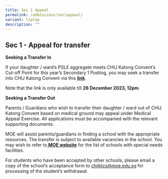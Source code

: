 ```yaml
---
title: Sec 1 Appeal
permalink: /admissions/sec1appeal/
variant: tiptap
description: ""
---
```

<h2>Sec 1 - Appeal for transfer</h2><p><strong>Seeking a Transfer In</strong></p><p>If your daughter / ward’s PSLE aggregate meets CHIJ Katong Convent’s Cut-off Point for this year’s Secondary 1 Posting, you may seek a transfer into CHIJ Katong Convent via this <strong><a href="https://form.gov.sg/5e8ec021ad86b800113ed00f" class="XqQF9c" rel="noopener noreferrer nofollow" target="_blank"><u>link</u></a></strong>.&nbsp;</p><p>Note that the link is only available till <strong>26 December 2023, 12pm</strong>.&nbsp;</p><p><strong>Seeking a Transfer Out</strong></p><p>Parents / Guardians who wish to transfer their daughter / ward out of CHIJ Katong Convent based on medical ground may appeal under Medical Appeal Exercise. All applications must be accompanied with the relevant supporting documents.</p><p>MOE will assist parents/guardians in finding a school with the appropriate resources. The transfer is subject to available vacancies in the school. You may wish to refer to<a href="https://www.moe.gov.sg/schoolfinder?journey=Secondary%20school" class="XqQF9c" rel="noopener noreferrer nofollow" target="_blank"> </a><strong><a href="https://www.moe.gov.sg/schoolfinder?journey=Secondary%20school" class="XqQF9c" rel="noopener noreferrer nofollow" target="_blank"><u>MOE website</u></a></strong> for the list of schools with special needs facilities.</p><p></p><p>For students who have been accepted by other schools, please email a copy of the school’s acceptance form to <a href="mailto:chijktcs@moe.edu.sg" rel="noopener noreferrer nofollow" target="_blank">chijktcs@moe.edu.sg</a> for processing of the student’s withdrawal.</p>